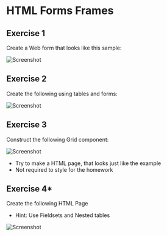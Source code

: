# HTML Forms Frames

## Exercise 1
Create a Web form that looks like this sample:

![Screenshot](https://raw.github.com/jasssonpet/TelerikAcademy/master/html-basics/4.HTMLFormsFrames/1.RegistrationForm.png)

## Exercise 2
Create the following using tables and forms:

![Screenshot](https://raw.github.com/jasssonpet/TelerikAcademy/master/html-basics/4.HTMLFormsFrames/2.Students.png)

## Exercise 3
Construct the following Grid component:

![Screenshot](https://raw.github.com/jasssonpet/TelerikAcademy/master/html-basics/4.HTMLFormsFrames/3.GridComponent.png)

* Try to make a HTML page, that looks just like the example
* Not required to style for the homework

## Exercise 4*
Create the following HTML Page
* Hint: Use Fieldsets and Nested tables

![Screenshot](https://raw.github.com/jasssonpet/TelerikAcademy/master/html-basics/4.HTMLFormsFrames/4.NotebookDetails.png)